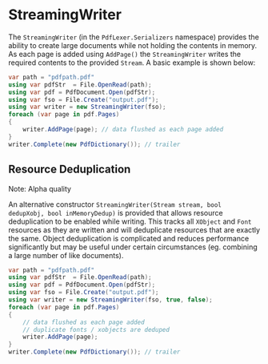 # StreamingWriter

The `StreamingWriter` (in the `PdfLexer.Serializers` namespace) provides the ability to create large documents while not holding the contents in memory. As each page is added using `AddPage()` the `StreamingWriter` writes the required contents to the provided `Stream`. A basic example is shown below:

```csharp
var path = "pdfpath.pdf"
using var pdfStr  = File.OpenRead(path);
using var pdf = PdfDocument.Open(pdfStr);
using var fso = File.Create("output.pdf");
using var writer = new StreamingWriter(fso);
foreach (var page in pdf.Pages)
{
    writer.AddPage(page); // data flushed as each page added
}
writer.Complete(new PdfDictionary()); // trailer
```

## Resource Deduplication

Note: Alpha quality

An alternative constructor `StreamingWriter(Stream stream, bool dedupXobj, bool inMemoryDedup)` is provided that allows resource deduplication to be enabled while writing. This tracks all `XObject` and `Font` resources as they are written and will deduplicate resources that are exactly the same. Object deduplication is complicated and reduces performance significantly but may be useful under certain circumstances (eg. combining a large number of like documents).

```csharp
var path = "pdfpath.pdf"
using var pdfStr  = File.OpenRead(path);
using var pdf = PdfDocument.Open(pdfStr);
using var fso = File.Create("output.pdf");
using var writer = new StreamingWriter(fso, true, false);
foreach (var page in pdf.Pages)
{
    // data flushed as each page added
    // duplicate fonts / xobjects are deduped
    writer.AddPage(page);
}
writer.Complete(new PdfDictionary()); // trailer
```
